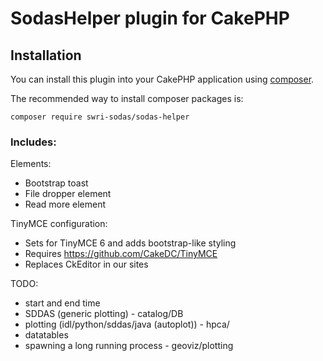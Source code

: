 # SodasHelper plugin for CakePHP

## Installation

You can install this plugin into your CakePHP application using [composer](https://getcomposer.org).

The recommended way to install composer packages is:

```
composer require swri-sodas/sodas-helper
```

### Includes: 
Elements:
- Bootstrap toast
- File dropper element
- Read more element

TinyMCE configuration: 
- Sets for TinyMCE 6 and adds bootstrap-like styling
- Requires https://github.com/CakeDC/TinyMCE
- Replaces CkEditor in our sites

TODO:
* start and end time
* SDDAS (generic plotting) - catalog/DB
* plotting (idl/python/sddas/java (autoplot)) - hpca/
* datatables
* spawning a long running process - geoviz/plotting
